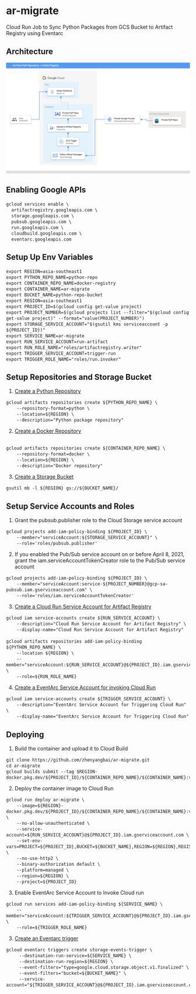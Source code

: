 # ar-migrate
Cloud Run Job to Sync Python Packages from GCS Bucket to Artifact Registry using Eventarc

## Architecture 
![alt text](https://raw.githubusercontent.com/zhenyangbai/ar-migrate/main/blob/Artifact%20Registry.png)


## Enabling Google APIs
```
gcloud services enable \
  artifactregistry.googleapis.com \
  storage.googleapis.com \
  pubsub.googleapis.com \
  run.googleapis.com \
  cloudbuild.googleapis.com \
  eventarc.googleapis.com
```

## Setup Up Env Variables
```
export REGION=asia-southeast1
export PYTHON_REPO_NAME=python-repo
export CONTAINER_REPO_NAME=docker-registry
export CONTAINER_NAME=ar-migrate
export BUCKET_NAME=python-repo-bucket
export REGION=asia-southeast1
export PROJECT_ID=$(gcloud config get-value project)
export PROJECT_NUMBER=$(gcloud projects list --filter="$(gcloud config get-value project)" --format="value(PROJECT_NUMBER)")
export STORAGE_SERVICE_ACCOUNT="$(gsutil kms serviceaccount -p ${PROJECT_ID})"
export SERVICE_NAME=ar-migrate
export RUN_SERVICE_ACCOUNT=run-artifact
export RUN_ROLE_NAME="roles/artifactregistry.writer"
export TRIGGER_SERVICE_ACCOUNT=trigger-run
export TRIGGER_ROLE_NAME="roles/run.invoker"
```

## Setup Repositories and Storage Bucket
1. [Create a Python Repository](https://cloud.google.com/artifact-registry/docs/python/quickstart#create)

```
gcloud artifacts repositories create ${PYTHON_REPO_NAME} \
    --repository-format=python \
    --location=${REGION} \
    --description="Python package repository"
```

2. [Create a Docker Repository](https://cloud.google.com/artifact-registry/docs/docker/quickstart#create)

```

gcloud artifacts repositories create ${CONTAINER_REPO_NAME} \
    --repository-format=docker \
    --location=${REGION} \
    --description="Docker repository"
```

3. [Create a Storage Bucket](https://cloud.google.com/eventarc/docs/run/quickstart-storage#create-bucket)
```
gsutil mb -l ${REGION} gs://${BUCKET_NAME}/
```

## Setup Service Accounts and Roles
1. Grant the pubsub.publisher role to the Cloud Storage service account
```
gcloud projects add-iam-policy-binding ${PROJECT_ID} \
    --member="serviceAccount:${STORAGE_SERVICE_ACCOUNT}" \
    --role='roles/pubsub.publisher'
```

2. If you enabled the Pub/Sub service account on or before April 8, 2021, grant the iam.serviceAccountTokenCreator role to the Pub/Sub service account
```
gcloud projects add-iam-policy-binding ${PROJECT_ID} \
    --member="serviceAccount:service-${PROJECT_NUMBER}@gcp-sa-pubsub.iam.gserviceaccount.com" \
    --role='roles/iam.serviceAccountTokenCreator'
```

3. [Create a Cloud Run Service Account for Artifact Registry](https://cloud.google.com/artifact-registry/docs/access-control#grant-repo)
```
gcloud iam service-accounts create ${RUN_SERVICE_ACCOUNT} \
    --description="Cloud Run Service Account for Artifact Registry" \
    --display-name="Cloud Run Service Account for Artifact Registry"

gcloud artifacts repositories add-iam-policy-binding ${PYTHON_REPO_NAME} \
    --location ${REGION} \
    --member="serviceAccount:${RUN_SERVICE_ACCOUNT}@${PROJECT_ID}.iam.gserviceaccount.com" \
    --role=${RUN_ROLE_NAME}
```

4. [Create a EventArc Service Account for invoking Cloud Run](https://cloud.google.com/run/docs/securing/managing-access)
```
gcloud iam service-accounts create ${TRIGGER_SERVICE_ACCOUNT} \
    --description="EventArc Service Account for Triggering Cloud Run" \
    --display-name="EventArc Service Account for Triggering Cloud Run"
```

## Deploying
1. Build the container and upload it to Cloud Build
```
git clone https://github.com/zhenyangbai/ar-migrate.git
cd ar-migrate
gcloud builds submit --tag $REGION-docker.pkg.dev/${PROJECT_ID}/${CONTAINER_REPO_NAME}/${CONTAINER_NAME}:v1
```

2. Deploy the container image to Cloud Run
```
gcloud run deploy ar-migrate \
    --image=${REGION}-docker.pkg.dev/${PROJECT_ID}/${CONTAINER_REPO_NAME}/${CONTAINER_NAME}:v1 \
    --no-allow-unauthenticated \
    --service-account=${RUN_SERVICE_ACCOUNT}@${PROJECT_ID}.iam.gserviceaccount.com \
    --set-env-vars=PROJECT=${PROJECT_ID},BUCKET=${BUCKET_NAME},REGION=${REGION},REGISTRY_NAME=${PYTHON_REPO_NAME} \
    --no-use-http2 \
    --binary-authorization default \
    --platform=managed \
    --region=${REGION} \
    --project=${PROJECT_ID}
```

3. Enable EventArc Service Account to Invoke Cloud run
```
gcloud run services add-iam-policy-binding ${SERVICE_NAME} \
    --member="serviceAccount:${TRIGGER_SERVICE_ACCOUNT}@${PROJECT_ID}.iam.gserviceaccount.com" \
    --role=${TRIGGER_ROLE_NAME}
```

3. [Create an Eventarc trigger](https://cloud.google.com/eventarc/docs/run/quickstart-storage#trigger-setup)
```
gcloud eventarc triggers create storage-events-trigger \
     --destination-run-service=${SERVICE_NAME} \
     --destination-run-region=${REGION} \
     --event-filters="type=google.cloud.storage.object.v1.finalized" \
     --event-filters="bucket=${BUCKET_NAME}" \
     --service-account="${TRIGGER_SERVICE_ACCOUNT}@${PROJECT_ID}.iam.gserviceaccount.com"
```
